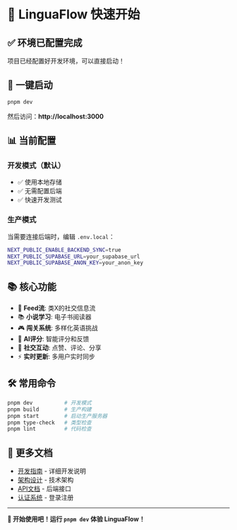# 🚀 LinguaFlow 快速开始

## ✅ 环境已配置完成

项目已经配置好开发环境，可以直接启动！

## 🎯 一键启动

```bash
pnpm dev
```

然后访问：**http://localhost:3000**

## 📊 当前配置

### 开发模式（默认）
- ✅ 使用本地存储
- ✅ 无需配置后端
- ✅ 快速开发测试

### 生产模式
当需要连接后端时，编辑 `.env.local`：
```bash
NEXT_PUBLIC_ENABLE_BACKEND_SYNC=true
NEXT_PUBLIC_SUPABASE_URL=your_supabase_url
NEXT_PUBLIC_SUPABASE_ANON_KEY=your_anon_key
```

## 📚 核心功能

- 📱 **Feed流**: 类X的社交信息流
- 📚 **小说学习**: 电子书阅读器
- 🎮 **闯关系统**: 多样化英语挑战
- 🤖 **AI评分**: 智能评分和反馈
- 💬 **社交互动**: 点赞、评论、分享
- ⚡ **实时更新**: 多用户实时同步

## 🛠️ 常用命令

```bash
pnpm dev          # 开发模式
pnpm build        # 生产构建
pnpm start        # 启动生产服务器
pnpm type-check   # 类型检查
pnpm lint         # 代码检查
```

## 📖 更多文档

- [开发指南](./开发指南.md) - 详细开发说明
- [架构设计](./架构设计.md) - 技术架构
- [API文档](./API文档.md) - 后端接口
- [认证系统](./认证系统完整文档.md) - 登录注册

---

**🎉 开始使用吧！运行 `pnpm dev` 体验 LinguaFlow！**
